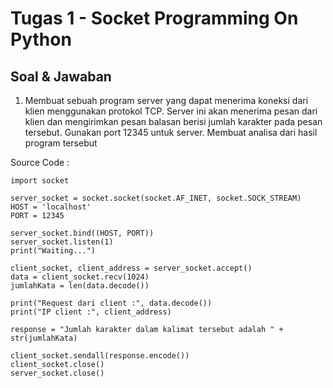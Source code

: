 # Tugas 1 - Socket Programming On Python
## Soal & Jawaban

1. Membuat sebuah program server yang dapat menerima koneksi dari klien menggunakan protokol TCP. Server ini akan menerima pesan dari klien dan mengirimkan pesan balasan berisi jumlah karakter pada pesan tersebut. Gunakan port 12345 untuk server. Membuat analisa dari hasil program tersebut 

Source Code :

```
import socket

server_socket = socket.socket(socket.AF_INET, socket.SOCK_STREAM)
HOST = 'localhost'
PORT = 12345

server_socket.bind((HOST, PORT))
server_socket.listen(1)
print("Waiting...")

client_socket, client_address = server_socket.accept()
data = client_socket.recv(1024)
jumlahKata = len(data.decode())

print("Request dari client :", data.decode())
print("IP client :", client_address)

response = "Jumlah karakter dalam kalimat tersebut adalah " + str(jumlahKata)

client_socket.sendall(response.encode())
client_socket.close()
server_socket.close()
```
